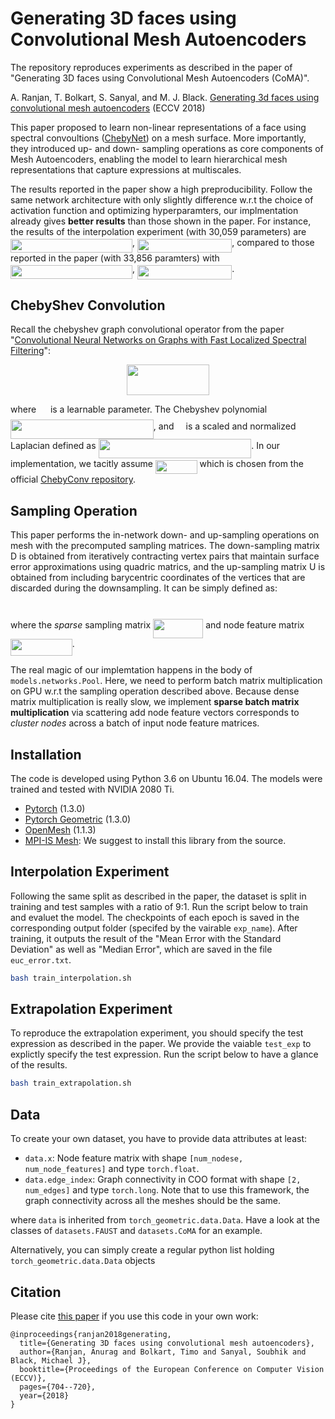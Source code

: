 
# Generating 3D faces using Convolutional Mesh Autoencoders

The repository reproduces experiments as described in the paper of "Generating 3D faces using Convolutional Mesh
Autoencoders (CoMA)".

A. Ranjan, T. Bolkart, S. Sanyal, and M. J. Black. [Generating 3d faces using convolutional mesh autoencoders](https://arxiv.org/abs/1807.10267) (ECCV 2018)

This paper proposed to learn non-linear representations of a face using spectral convoultions ([ChebyNet](https://arxiv.org/abs/1606.09375)) on a mesh surface. More importantly, they introduced up- and down- sampling operations as core components of Mesh Autoencoders, enabling the model to learn hierarchical mesh representations that capture expressions at multiscales.  

The results reported in the paper show a high preproducibility. Follow the same network architecture with only slightly difference w.r.t the choice of activation function and optimizing hyperparamters, our implmentation already gives **better results** than those shown in the paper. For instance, the results of the interpolation experiment (with 30,059 parameters) are <img src="svgs/befa881c50e2ef3fbd6e13a34d5b4f19.svg" align=middle width=194.967795pt height=22.381919999999983pt/>, <img src="svgs/06c33cc4b488a118711841b94d6b57f9.svg" align=middle width=151.319355pt height=22.745910000000016pt/>, compared to those reported in the paper (with 33,856 paramters) with <img src="svgs/821bfb70c189abe5923295ad516ade68.svg" align=middle width=194.967795pt height=22.381919999999983pt/>, <img src="svgs/db779979f43cb40665a81fc0b8dc7315.svg" align=middle width=151.319355pt height=22.745910000000016pt/>.

## ChebyShev Convolution
Recall the chebyshev graph convolutional operator from the paper "[Convolutional Neural Networks on Graphs with Fast Localized Spectral Filtering](https://arxiv.org/abs/1606.09375)":
<p align="center"><img src="svgs/c6170f565cc371df15e12c562f75ca3c.svg" align=middle width=132.60241499999998pt height=48.153435pt/></p>

where <img src="svgs/930dee0f33b066e9002f9c339d3d22d4.svg" align=middle width=14.927055000000001pt height=22.745910000000016pt/> is a learnable parameter. The Chebyshev polynomial <img src="svgs/8a1ae15af22fb8f3bc20c8e74486debc.svg" align=middle width=228.84559499999997pt height=31.056300000000004pt/>, and <img src="svgs/dc8dc5a2f03a5937263a8b1b75664767.svg" align=middle width=11.145420000000001pt height=31.056300000000004pt/> is a scaled and normalized Laplacian defined as <img src="svgs/51ea0560a4cd83df374dd27346764491.svg" align=middle width=244.76479500000002pt height=31.056300000000004pt/>. In our implementation, we tacitly assume <img src="svgs/8e52866581d9d98977475c483ebae6d5.svg" align=middle width=66.6831pt height=22.745910000000016pt/> which is chosen from the official [ChebyConv repository](https://github.com/mdeff/cnn_graph/blob/c4d2c75d1807a1d1189b84bd6f4a0aafca5b8c53/lib/models.py#L885).

## Sampling Operation
This paper performs the in-network down- and up-sampling operations on mesh with the precomputed sampling matrices. The down-sampling matrix D is obtained from iteratively contracting vertex pairs that maintain surface error approximations using quadric matrics, and the up-sampling matrix U is obtained from including barycentric coordinates of the vertices that are discarded during the downsampling. It can be simply defined as:
<p align="center"><img src="svgs/495643a79495f6d3ce50d4936365a15e.svg" align=middle width=77.33054999999999pt height=13.156093499999999pt/></p>

where the *sparse* sampling matrix <img src="svgs/9180e00e196978aa798f62467e585afa.svg" align=middle width=80.2329pt height=30.950700000000015pt/> and node feature matrix <img src="svgs/281195f9409164ae6087fe6f0131dcb6.svg" align=middle width=98.84704500000001pt height=27.598230000000008pt/>.

The real magic of our implemtation happens in the body of ``models.networks.Pool``.  Here, we need to perform batch matrix multiplication on GPU w.r.t the sampling operation described above. Because dense matrix multiplication is really slow, we implement **sparse batch matrix multiplication** via scattering add node feature vectors corresponds to *cluster nodes* across a batch of input node feature matrices.

## Installation
The code is developed using Python 3.6 on Ubuntu 16.04. The models were trained and tested with NVIDIA 2080 Ti.
* [Pytorch](https://pytorch.org/) (1.3.0)
* [Pytorch Geometric](https://github.com/rusty1s/pytorch_geometric) (1.3.0)
* [OpenMesh](https://github.com/nmaxwell/OpenMesh-Python) (1.1.3)
* [MPI-IS Mesh](https://github.com/MPI-IS/mesh): We suggest to install this library from the source.

## Interpolation Experiment
Following the same split as described in the paper, the dataset is split in training and test samples with a ratio of 9:1. Run the script below to train and evaluet the model. The checkpoints of each epoch is saved in the corresponding output folder (specifed by the vairable ``exp_name``).  After training, it outputs the result of the "Mean Error with the Standard Deviation" as well as "Median Error", which are saved in the file ``euc_error.txt``.
```bash
bash train_interpolation.sh
```

## Extrapolation Experiment
To reproduce the extrapolation experiment, you should specify the test expression as described in the paper. We provide the vaiable ``test_exp`` to explictly specify the test expression. Run the script below to have a glance of the results.
```bash
bash train_extrapolation.sh
```

## Data
To create your own dataset, you have to provide data attributes at least:
- `data.x`: Node feature matrix with shape `[num_nodese, num_node_features]` and type `torch.float`.
- `data.edge_index`: Graph connectivity in COO format with shape `[2, num_edges]` and type `torch.long`. Note that to use this framework, the graph connectivity across all the meshes should be the same.

where `data` is inherited from `torch_geometric.data.Data`. Have a look at the classes of `datasets.FAUST` and `datasets.CoMA` for an example.

Alternatively, you can simply create a regular python list holding `torch_geometric.data.Data` objects

## Citation
Please cite [this paper](https://arxiv.org/abs/1807.10267) if you use this code in your own work:
```
@inproceedings{ranjan2018generating,
  title={Generating 3D faces using convolutional mesh autoencoders},
  author={Ranjan, Anurag and Bolkart, Timo and Sanyal, Soubhik and Black, Michael J},
  booktitle={Proceedings of the European Conference on Computer Vision (ECCV)},
  pages={704--720},
  year={2018}
}
```
